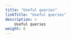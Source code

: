 ```yaml
---
title: "Useful queries"
linkTitle: "Useful queries"
description: >
    Useful queries
weight: 6
---
```

